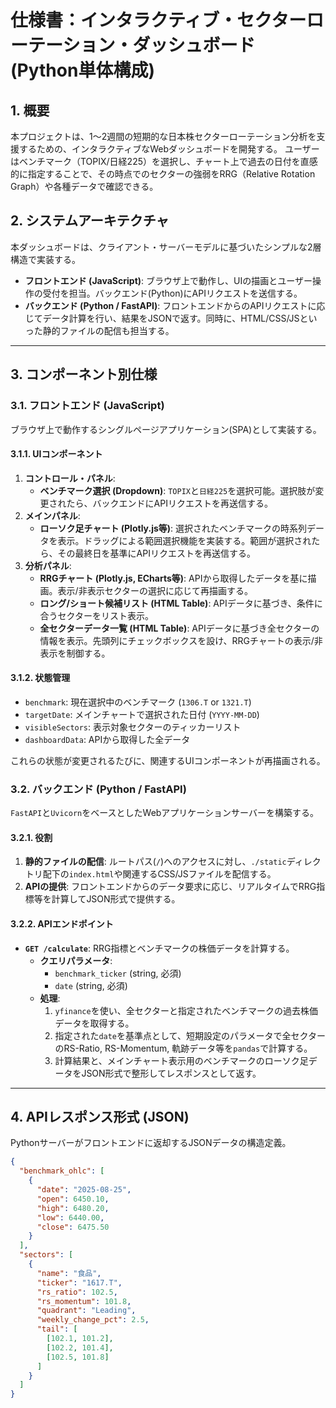 # 仕様書：インタラクティブ・セクターローテーション・ダッシュボード (Python単体構成)

## 1. 概要

本プロジェクトは、1〜2週間の短期的な日本株セクターローテーション分析を支援するための、インタラクティブなWebダッシュボードを開発する。
ユーザーはベンチマーク（TOPIX/日経225）を選択し、チャート上で過去の日付を直感的に指定することで、その時点でのセクターの強弱をRRG（Relative Rotation Graph）や各種データで確認できる。

## 2. システムアーキテクチャ

本ダッシュボードは、クライアント・サーバーモデルに基づいたシンプルな2層構造で実装する。

* **フロントエンド (JavaScript)**: ブラウザ上で動作し、UIの描画とユーザー操作の受付を担当。バックエンド(Python)にAPIリクエストを送信する。
* **バックエンド (Python / FastAPI)**: フロントエンドからのAPIリクエストに応じてデータ計算を行い、結果をJSONで返す。同時に、HTML/CSS/JSといった静的ファイルの配信も担当する。

---

## 3. コンポーネント別仕様

### 3.1. フロントエンド (JavaScript)

ブラウザ上で動作するシングルページアプリケーション(SPA)として実装する。

#### **3.1.1. UIコンポーネント**

1.  **コントロール・パネル**:
    * **ベンチマーク選択 (Dropdown)**: `TOPIX`と`日経225`を選択可能。選択肢が変更されたら、バックエンドにAPIリクエストを再送信する。
2.  **メインパネル**:
    * **ローソク足チャート (Plotly.js等)**: 選択されたベンチマークの時系列データを表示。ドラッグによる範囲選択機能を実装する。範囲が選択されたら、その最終日を基準にAPIリクエストを再送信する。
3.  **分析パネル**:
    * **RRGチャート (Plotly.js, ECharts等)**: APIから取得したデータを基に描画。表示/非表示セクターの選択に応じて再描画する。
    * **ロング/ショート候補リスト (HTML Table)**: APIデータに基づき、条件に合うセクターをリスト表示。
    * **全セクターデータ一覧 (HTML Table)**: APIデータに基づき全セクターの情報を表示。先頭列にチェックボックスを設け、RRGチャートの表示/非表示を制御する。

#### **3.1.2. 状態管理**

* `benchmark`: 現在選択中のベンチマーク (`1306.T` or `1321.T`)
* `targetDate`: メインチャートで選択された日付 (`YYYY-MM-DD`)
* `visibleSectors`: 表示対象セクターのティッカーリスト
* `dashboardData`: APIから取得した全データ

これらの状態が変更されるたびに、関連するUIコンポーネントが再描画される。

### 3.2. バックエンド (Python / FastAPI)

`FastAPI`と`Uvicorn`をベースとしたWebアプリケーションサーバーを構築する。

#### **3.2.1. 役割**

1.  **静的ファイルの配信**: ルートパス(`/`)へのアクセスに対し、`./static`ディレクトリ配下の`index.html`や関連するCSS/JSファイルを配信する。
2.  **APIの提供**: フロントエンドからのデータ要求に応じ、リアルタイムでRRG指標等を計算してJSON形式で提供する。

#### **3.2.2. APIエンドポイント**

* **`GET /calculate`**: RRG指標とベンチマークの株価データを計算する。
    * **クエリパラメータ**:
        * `benchmark_ticker` (string, 必須)
        * `date` (string, 必須)
    * **処理**:
        1.  `yfinance`を使い、全セクターと指定されたベンチマークの過去株価データを取得する。
        2.  指定された`date`を基準点として、短期設定のパラメータで全セクターのRS-Ratio, RS-Momentum, 軌跡データ等を`pandas`で計算する。
        3.  計算結果と、メインチャート表示用のベンチマークのローソク足データをJSON形式で整形してレスポンスとして返す。

---

## 4. APIレスポンス形式 (JSON)

Pythonサーバーがフロントエンドに返却するJSONデータの構造定義。

```json
{
  "benchmark_ohlc": [
    {
      "date": "2025-08-25",
      "open": 6450.10,
      "high": 6480.20,
      "low": 6440.00,
      "close": 6475.50
    }
  ],
  "sectors": [
    {
      "name": "食品",
      "ticker": "1617.T",
      "rs_ratio": 102.5,
      "rs_momentum": 101.8,
      "quadrant": "Leading",
      "weekly_change_pct": 2.5,
      "tail": [
        [102.1, 101.2],
        [102.2, 101.4],
        [102.5, 101.8]
      ]
    }
  ]
}